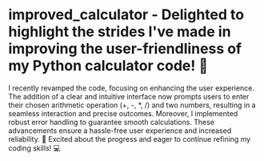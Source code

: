 # improved_calculator - Delighted to highlight the strides I've made in improving the user-friendliness of my Python calculator code! 🌟
I recently revamped the code, focusing on enhancing the user experience. The addition of a clear and intuitive interface now prompts users to enter their chosen arithmetic operation (+, -, *, /) and two numbers, resulting in a seamless interaction and precise outcomes.
Moreover, I implemented robust error handling to guarantee smooth calculations. These advancements ensure a hassle-free user experience and increased reliability. 🎉
Excited about the progress and eager to continue refining my coding skills! 💻
